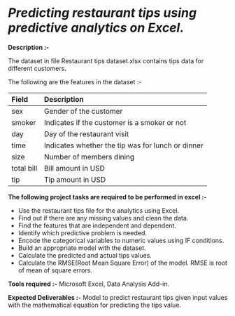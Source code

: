 
# *Predicting restaurant tips using predictive analytics on Excel.*

**Description :-**

The dataset in file Restaurant tips dataset.xlsx contains tips data for different customers.

The following are the features in the dataset :-




| Field | Description |
| :-------- | :------------------------- |
| sex | Gender of the customer |
| smoker | Indicates if the customer is a smoker or not |
| day | Day of the restaurant visit |
| time | Indicates whether the tip was for lunch or dinner |
| size | Number of members dining |
| total bill | Bill amount in USD |
| tip | Tip amount in USD |

**The following project tasks are required to be performed in excel :-**
 - Use the restaurant tips file for the analytics using Excel.
 - Find out if there are any missing values and clean the data.
 - Find the features that are independent and dependent.
 - Identify which predictive problem is needed.
 - Encode the categorical variables to numeric values using IF conditions.
 - Build an appropriate model with the dataset.
 - Calculate the predicted and actual tips values.
 - Calculate the RMSE(Root Mean Square Error) of the model. RMSE is root of mean of square errors.

**Tools required :-** Microsoft Excel, Data Analysis Add-in.

**Expected Deliverables :-**  Model to predict restaurant tips given input values with the mathematical equation for predicting the tips value.
